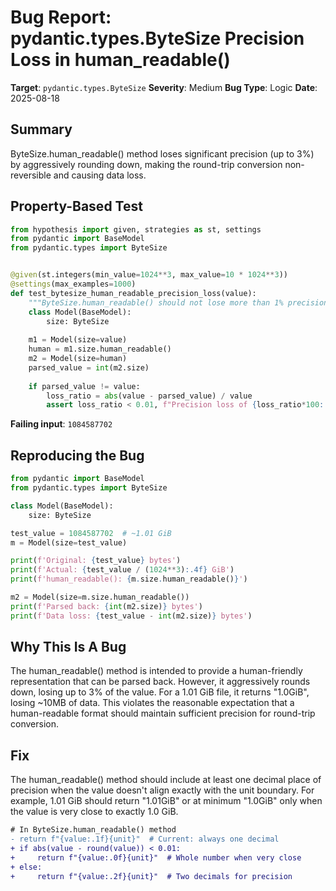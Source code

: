 # Bug Report: pydantic.types.ByteSize Precision Loss in human_readable()

**Target**: `pydantic.types.ByteSize`
**Severity**: Medium
**Bug Type**: Logic
**Date**: 2025-08-18

## Summary

ByteSize.human_readable() method loses significant precision (up to 3%) by aggressively rounding down, making the round-trip conversion non-reversible and causing data loss.

## Property-Based Test

```python
from hypothesis import given, strategies as st, settings
from pydantic import BaseModel
from pydantic.types import ByteSize


@given(st.integers(min_value=1024**3, max_value=10 * 1024**3))
@settings(max_examples=1000)
def test_bytesize_human_readable_precision_loss(value):
    """ByteSize.human_readable() should not lose more than 1% precision"""
    class Model(BaseModel):
        size: ByteSize
    
    m1 = Model(size=value)
    human = m1.size.human_readable()
    m2 = Model(size=human)
    parsed_value = int(m2.size)
    
    if parsed_value != value:
        loss_ratio = abs(value - parsed_value) / value
        assert loss_ratio < 0.01, f"Precision loss of {loss_ratio*100:.2f}% is too high: {value} -> {human} -> {parsed_value}"
```

**Failing input**: `1084587702`

## Reproducing the Bug

```python
from pydantic import BaseModel
from pydantic.types import ByteSize

class Model(BaseModel):
    size: ByteSize

test_value = 1084587702  # ~1.01 GiB
m = Model(size=test_value)

print(f'Original: {test_value} bytes')
print(f'Actual: {test_value / (1024**3):.4f} GiB')
print(f'human_readable(): {m.size.human_readable()}')

m2 = Model(size=m.size.human_readable())
print(f'Parsed back: {int(m2.size)} bytes')
print(f'Data loss: {test_value - int(m2.size)} bytes')
```

## Why This Is A Bug

The human_readable() method is intended to provide a human-friendly representation that can be parsed back. However, it aggressively rounds down, losing up to 3% of the value. For a 1.01 GiB file, it returns "1.0GiB", losing ~10MB of data. This violates the reasonable expectation that a human-readable format should maintain sufficient precision for round-trip conversion.

## Fix

The human_readable() method should include at least one decimal place of precision when the value doesn't align exactly with the unit boundary. For example, 1.01 GiB should return "1.01GiB" or at minimum "1.0GiB" only when the value is very close to exactly 1.0 GiB.

```diff
# In ByteSize.human_readable() method
- return f"{value:.1f}{unit}"  # Current: always one decimal
+ if abs(value - round(value)) < 0.01:
+     return f"{value:.0f}{unit}"  # Whole number when very close
+ else:
+     return f"{value:.2f}{unit}"  # Two decimals for precision
```